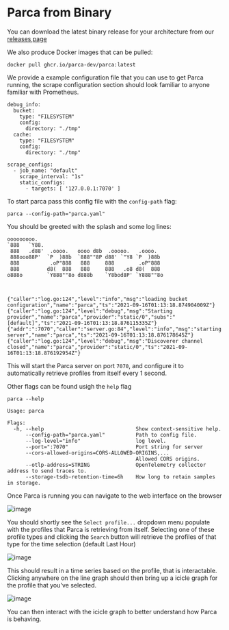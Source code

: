 # Parca from Binary

You can download the latest binary release for your architecture from our [releases page](https://github.com/parca-dev/parca.dev/releases)

We also produce Docker images that can be pulled:
```
docker pull ghcr.io/parca-dev/parca:latest
```

We provide a example configuration file that you can use to get Parca running, the scrape configuration section should look familiar to anyone familiar with Prometheus.
```
debug_info:
  bucket:
    type: "FILESYSTEM"
    config:
      directory: "./tmp"
  cache:
    type: "FILESYSTEM"
    config:
      directory: "./tmp"

scrape_configs:
  - job_name: "default"
    scrape_interval: "1s"
    static_configs:
      - targets: [ '127.0.0.1:7070' ]
```

To start parca pass this config file with the `config-path` flag:
```
parca --config-path="parca.yaml"
```

You should be greeted with the splash and some log lines: 
```
ooooooooo.
`888   `Y88.
 888   .d88'  .oooo.   oooo d8b  .ooooo.   .oooo.
 888ooo88P'  `P  )88b  `888""8P d88' `"Y8 `P  )88b
 888          .oP"888   888     888        .oP"888
 888         d8(  888   888     888   .o8 d8(  888
o888o        `Y888""8o d888b    `Y8bod8P' `Y888""8o



{"caller":"log.go:124","level":"info","msg":"loading bucket configuration","name":"parca","ts":"2021-09-16T01:13:18.874904009Z"}
{"caller":"log.go:124","level":"debug","msg":"Starting provider","name":"parca","provider":"static/0","subs":"[default]","ts":"2021-09-16T01:13:18.876115335Z"}
{"addr":":7070","caller":"server.go:84","level":"info","msg":"starting server","name":"parca","ts":"2021-09-16T01:13:18.876178645Z"}
{"caller":"log.go:124","level":"debug","msg":"Discoverer channel closed","name":"parca","provider":"static/0","ts":"2021-09-16T01:13:18.876192954Z"}
```

This will start the Parca server on port `7070`, and configure it to automatically retrieve profiles from itself every 1 second.

Other flags can be found usigh the `help` flag
```
parca --help

Usage: parca

Flags:
  -h, --help                              Show context-sensitive help.
      --config-path="parca.yaml"          Path to config file.
      --log-level="info"                  log level.
      --port=":7070"                      Port string for server
      --cors-allowed-origins=CORS-ALLOWED-ORIGINS,...
                                          Allowed CORS origins.
      --otlp-address=STRING               OpenTelemetry collector address to send traces to.
      --storage-tsdb-retention-time=6h    How long to retain samples in storage.
```

Once Parca is running you can navigate to the web interface on the browser 

![image](https://user-images.githubusercontent.com/8681572/133534178-dbb33941-a727-43d1-b4da-3cbb29d4c61b.png)

You should shortly see the `Select profile...` dropdown menu populate with the profiles that Parca is retrieving from itself.
Selecting one of these profile types and clicking the `Search` button will retrieve the profiles of that type for the time selection (default Last Hour)

![image](https://user-images.githubusercontent.com/8681572/133534367-060be44c-bcc6-46ba-a729-b597a50f15db.png)

This should result in a time series based on the profile, that is interactable. Clicking anywhere on the line graph should then bring up a icicle graph for the profile that you've selected.

![image](https://user-images.githubusercontent.com/8681572/133534596-8d1141f4-aeed-4021-bc55-3be9256fba91.png)

You can then interact with the icicle graph to better understand how Parca is behaving. 





